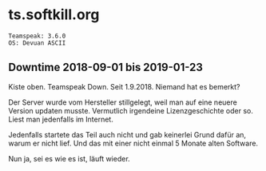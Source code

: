 # ts.softkill.org

    Teamspeak: 3.6.0 
    OS: Devuan ASCII

## Downtime 2018-09-01 bis 2019-01-23

Kiste oben.  Teamspeak Down.  Seit 1.9.2018.  Niemand hat es bemerkt?

Der Server wurde vom Hersteller stillgelegt, weil man auf eine neuere Version updaten musste.
Vermutlich irgendeine Lizenzgeschichte oder so.  Liest man jedenfalls im Internet.

Jedenfalls startete das Teil auch nicht und gab keinerlei Grund dafür an, warum er nicht lief.
Und das mit einer nicht einmal 5 Monate alten Software.

Nun ja, sei es wie es ist, läuft wieder.
